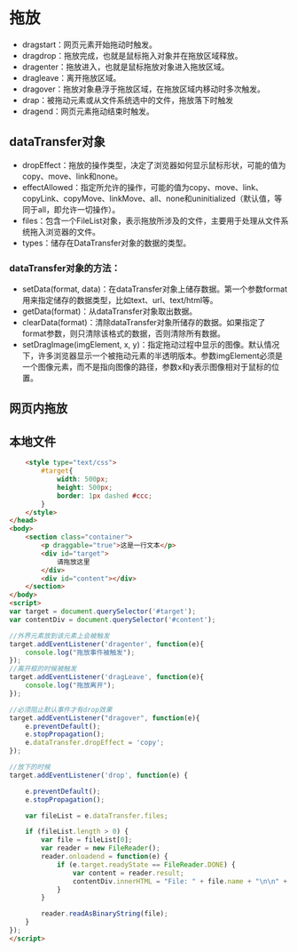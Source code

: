 # 拖放

* dragstart：网页元素开始拖动时触发。
* dragdrop：拖放完成，也就是鼠标拖入对象并在拖放区域释放。
* dragenter：拖放进入，也就是鼠标拖放对象进入拖放区域。
* dragleave：离开拖放区域。
* dragover：拖放对象悬浮于拖放区域，在拖放区域内移动时多次触发。
* drap：被拖动元素或从文件系统选中的文件，拖放落下时触发
* dragend：网页元素拖动结束时触发。

## dataTransfer对象

- dropEffect：拖放的操作类型，决定了浏览器如何显示鼠标形状，可能的值为copy、move、link和none。
- effectAllowed：指定所允许的操作，可能的值为copy、move、link、copyLink、copyMove、linkMove、all、none和uninitialized（默认值，等同于all，即允许一切操作）。
- files：包含一个FileList对象，表示拖放所涉及的文件，主要用于处理从文件系统拖入浏览器的文件。
- types：储存在DataTransfer对象的数据的类型。

### dataTransfer对象的方法：

- setData(format, data)：在dataTransfer对象上储存数据。第一个参数format用来指定储存的数据类型，比如text、url、text/html等。
- getData(format)：从dataTransfer对象取出数据。
- clearData(format)：清除dataTransfer对象所储存的数据。如果指定了format参数，则只清除该格式的数据，否则清除所有数据。
- setDragImage(imgElement, x, y)：指定拖动过程中显示的图像。默认情况下，许多浏览器显示一个被拖动元素的半透明版本。参数imgElement必须是一个图像元素，而不是指向图像的路径，参数x和y表示图像相对于鼠标的位置。

## 网页内拖放



## 本地文件

````html
    <style type="text/css">
    	#target{
    		width: 500px;
    		height: 500px;
    		border: 1px dashed #ccc;
    	}
    </style>
</head>
<body>
	<section class="container"> 
		<p draggable="true">这是一行文本</p>
		<div id="target">
			请拖放这里
		</div>
		<div id="content"></div>
	</section>
</body>
<script>
var target = document.querySelector('#target');
var contentDiv = document.querySelector('#content');

//外界元素放到该元素上会被触发
target.addEventListener('dragenter', function(e){
	console.log("拖放事件被触发");
});
//离开框的时候被触发
target.addEventListener('dragLeave', function(e){
	console.log("拖放离开");
});

//必须阻止默认事件才有drop效果
target.addEventListener("dragover", function(e){
	e.preventDefault();
	e.stopPropagation();
	e.dataTransfer.dropEffect = 'copy';
});

//放下的时候
target.addEventListener('drop', function(e) {

    e.preventDefault(); 
    e.stopPropagation();

    var fileList = e.dataTransfer.files;

    if (fileList.length > 0) {
        var file = fileList[0];
        var reader = new FileReader();
        reader.onloadend = function(e) {
            if (e.target.readyState == FileReader.DONE) {
                var content = reader.result;
                contentDiv.innerHTML = "File: " + file.name + "\n\n" + content;
            }
        }

        reader.readAsBinaryString(file);
    }
});
</script>
````









